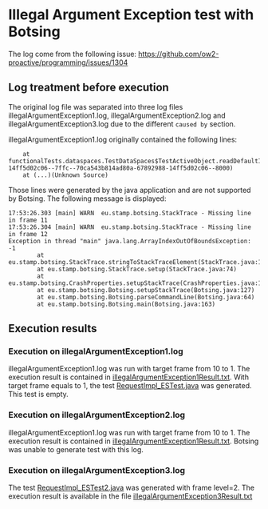 # Illegal Argument Exception test with Botsing

The log come from the following issue: https://github.com/ow2-proactive/programming/issues/1304

## Log treatment before execution

The original log file was separated into three log files illegalArgumentException1.log, illegalArgumentException2.log and illegalArgumentException3.log due to the different `caused by` section. 

illegalArgumentException1.log originally contained the following lines:
```
    at functionalTests.dataspaces.TestDataSpaces$TestActiveObject.readDefaultInputFile(pnp://192.168.122.1:51398/ActiveObject_functionalTests.dataspaces.TestDataSpaces$TestActiveObject_67892988-14ff5d02c06--7ffc--70ca543b814ad80a-67892988-14ff5d02c06--8000)
    at (...)(Unknown Source)
```
Those lines were generated by the java application and are not supported by Botsing. The following message is displayed:

```
17:53:26.303 [main] WARN  eu.stamp.botsing.StackTrace - Missing line in frame 11
17:53:26.304 [main] WARN  eu.stamp.botsing.StackTrace - Missing line in frame 12
Exception in thread "main" java.lang.ArrayIndexOutOfBoundsException: -1
        at eu.stamp.botsing.StackTrace.stringToStackTraceElement(StackTrace.java:125)
        at eu.stamp.botsing.StackTrace.setup(StackTrace.java:74)
        at eu.stamp.botsing.CrashProperties.setupStackTrace(CrashProperties.java:190)
        at eu.stamp.botsing.Botsing.setupStackTrace(Botsing.java:127)
        at eu.stamp.botsing.Botsing.parseCommandLine(Botsing.java:64)
        at eu.stamp.botsing.Botsing.main(Botsing.java:163)
```

## Execution results

### Execution on illegalArgumentException1.log 

illegalArgumentException1.log was run with target frame from 10 to 1. The execution result is contained in [illegalArgumentException1Result.txt](illegalArgumentException1Result.txt).
With target frame equals to 1, the test [RequestImpl_ESTest.java](generatedTest/org/objectweb/proactive/core/body/request/RequestImpl_ESTest.java) was generated. This test is empty.

### Execution on illegalArgumentException2.log

illegalArgumentException1.log was run with target frame from 10 to 1. The execution result is contained in [illegalArgumentException1Result.txt](illegalArgumentException2Result.txt).
Botsing was unable to generate test with this log.

### Execution on illegalArgumentException3.log

The test [RequestImpl_ESTest2.java](generatedTest/org/objectweb/proactive/core/body/request/RequestImpl_ESTest2.java) was generated with frame level=2. The execution result is available in the file [illegalArgumentException3Result.txt](illegalArgumentException3Result.txt)
